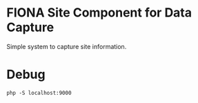 FIONA Site Component for Data Capture
======================================

Simple system to capture site information. 

Debug
======

```
php -S localhost:9000
```
